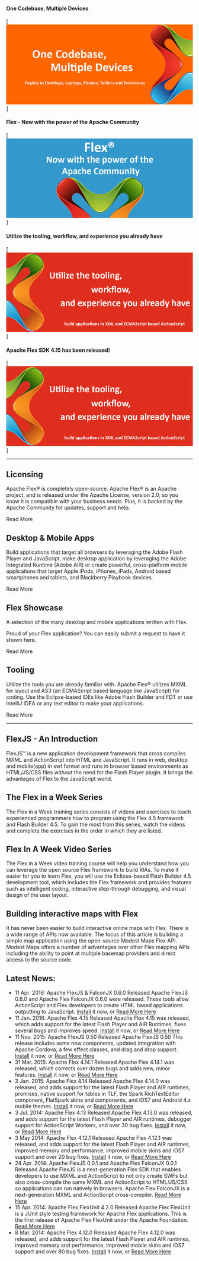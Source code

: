 #### One Codebase, Multiple Devices

[![Bootswatch themes](img/slider1.jpg)]

#### Flex - Now with the power of the Apache Community

[![Page layouts](img/slider2.jpg)]

#### Utilize the tooling, workflow, and experience you already have

[![Modern skin](img/slider3.jpg)]

#### Apache Flex SDK 4.15 has been released!

[![Reflow Velocity tools](img/slider3.jpg)]

---

## Licensing

Apache Flex® is completely open-source. Apache Flex® is an Apache project, and is released under the Apache License, version 2.0, so you know it is compatible with your business needs. Plus, it is backed by the Apache Community for updates, support and help.

Read More

## Desktop &amp; Mobile Apps
Build applications that target all browsers by leveraging the Adobe Flash Player and JavaScript, make desktop application by leveraging the Adobe Integrated Runtime (Adobe AIR) or create powerful, cross-platform mobile applications that target Apple iPods, iPhones, iPads, Android based smartphones and tablets, and  Blackberry Playbook devices.
        
Read More

## Flex Showcase
A selection of the many desktop and mobile applications written with Flex.

Proud of your Flex application? You can easily submit a request to have it shown here.

Read More

## Tooling

Utilize the tools you are already familiar with.  Apache Flex® utilizes MXML for layout and AS3 (an ECMAScript based language like JavaScript) for coding. Use the Eclipse-based IDEs like Adobe Flash Builder and FDT or use IntelliJ IDEA or any text editor to make your applications.

Read More

---

## FlexJS - An Introduction

FlexJS™ is a new application development framework that cross compiles MXML and ActionScript into HTML and JavaScript. It runs in web, desktop and mobile(app) in swf format and runs in browser based environments as HTML/JS/CSS files without the need for the Flash Player plugin. It brings the advantages of Flex to the JavaScript world.

## The Flex in a Week Series

The Flex in a Week training series consists of videos and exercises to teach experienced programmers how to program using the Flex 4.5 framework and Flash Builder 4.5. To gain the most from this series, watch the videos and complete the exercises in the order in which they are listed.

## Flex In A Week Video Series

The Flex in a Week video training course will help you understand how you can leverage the open source Flex framework to build RIAs. To make it easier for you to learn Flex, you will use the Eclipse-based Flash Builder 4.5 development tool, which includes the Flex framework and provides features such as intelligent coding, interactive step-through debugging, and visual design of the user layout.

## Building interactive maps with Flex

It has never been easier to build interactive online maps with Flex. There is a wide range of APIs now available. The focus of this article is building a simple map application using the open-source Modest Maps Flex API. Modest Maps offers a number of advantages over other Flex mapping APIs including the ability to point at multiple basemap providers and direct access to the source code.

## Latest News:

- 11 Apr. 2016: Apache FlexJS &amp; FalconJX 0.6.0 Released
  Apache FlexJS 0.6.0 and Apache Flex FalconJX 0.6.0 were released.  These tools allow ActionScript and Flex developers to create HTML based applications outputting to JavaScript. <a href="http://flex.apache.org/installer.html">Install</a> it now, or <a href="https://blogs.apache.org/flex/entry/apache_flexjs_0_6_0">Read More Here</a>
- 11 Jan. 2016: Apache Flex 4.15 Released
  Apache Flex 4.15 was released, which adds support for the latest Flash Player and AIR Runtimes, fixes several bugs and improves speed.  <a href="http://flex.apache.org/installer.html">Install</a> it now, or <a href="https://blogs.apache.org/flex/entry/apache_flex_4_15_released">Read More Here</a>
- 11 Nov. 2015: Apache FlexJS 0.50 Released
  Apache FlexJS 0.50  This release includes some new components, updated integration with Apache Cordova, a few effect classes, and drag and drop support. <a href="http://flex.apache.org/installer.html">Install</a> it now, or <a href="https://blogs.apache.org/flex/entry/apache_flexjs_0_5_0">Read More Here</a>
- 31 Mar. 2015: Apache Flex 4.14.1 Released
  Apache Flex 4.14.1 was released, which corrects over dozen bugs and adds new, minor features.  <a href="http://flex.apache.org/installer.html">Install</a> it now, or <a href="https://blogs.apache.org/flex/entry/apache_flex_4_14_1">Read More Here</a>
- 3 Jan. 2015: Apache Flex 4.14 Released
  Apache Flex 4.14.0 was released, and adds support for the latest Flash Player and AIR runtimes, promises, native support for tables in TLF, the Spark RichTextEditor component, FlatSpark skins and components, and iOS7 and Android 4.x mobile themes. <a href="http://flex.apache.org/installer.html">Install</a> it now, or <a href="https://blogs.apache.org/flex/entry/apache_flex_4_14_released">Read More Here</a>
- 3 Jul. 2014: Apache Flex 4.13 Released
  Apache Flex 4.13.0 was released, and adds support for the latest Flash Player and AIR runtimes, debugger support for ActionScript Workers, and over 30 bug fixes. <a href="http://flex.apache.org/installer.html">Install</a> it now, or <a href="https://blogs.apache.org/flex/entry/apache_flex_sdk_4_13">Read More Here</a>
- 3 May 2014: Apache Flex 4.12.1 Released
  Apache Flex 4.12.1 was released, and adds support for the latest Flash Player and AIR runtimes, improved memory and performance, improved mobile skins and iOS7 support and over 20 bug fixes. <a href="http://flex.apache.org/installer.html">Install</a> it now, or <a href="https://blogs.apache.org/flex/entry/apache_flex_4_12_1">Read More Here</a>
- 24 Apr. 2014: Apache FlexJS 0.0.1 and Apache Flex FalconJX 0.0.1 Released
  Apache FlexJS is a next-generation Flex SDK that enables developers to use MXML and ActionScript to not only create SWFs but also cross-compile the same MXML and ActionScript to HTML/JS/CSS so applications can run natively in browsers. Apache Flex FalconJX is a next-generation MXML and ActionScript cross-compiler. <a href="https://blogs.apache.org/flex/entry/apache_flexjs_0_0_1">Read More Here</a>
- 15 Apr. 2014: Apache Flex FlexUnit 4.2.0 Released
  Apache Flex FlexUnit is a JUnit style testing framework for Apache Flex applications.  This is the first release of Apache Flex FlexUnit under the Apache Foundation. <a href="https://blogs.apache.org/flex/entry/apache_flex_flexunit_4_2">Read More Here</a>
- 8 Mar. 2014: Apache Flex 4.12.0 Released
  Apache Flex 4.12.0 was released, and adds support for the latest Flash Player and AIR runtimes, improved memory and performance, improved mobile skins and iOS7 support and over 80 bug fixes. <a href="http://flex.apache.org/installer.html">Install</a> it now, or <a href="https://blogs.apache.org/flex/entry/apache_flex_4_12_0">Read More Here</a>

